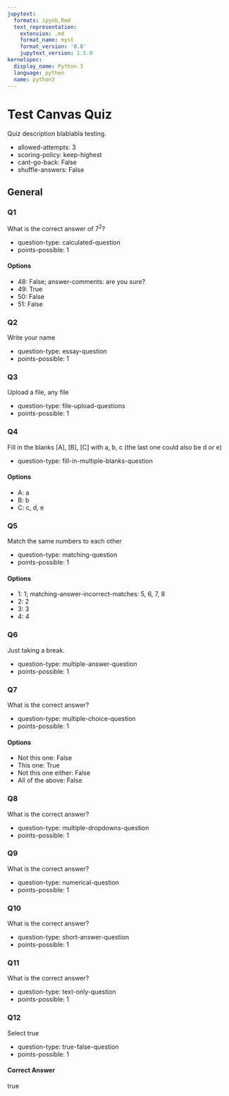 ```yaml
---
jupytext:
  formats: ipynb,Rmd
  text_representation:
    extension: .md
    format_name: myst
    format_version: '0.8'
    jupytext_version: 1.5.0
kernelspec:
  display_name: Python 3
  language: python
  name: python3
---
```


# Test Canvas Quiz
Quiz description blablabla testing.

* allowed-attempts: 3
* scoring-policy: keep-highest
* cant-go-back: False
* shuffle-answers: False

## General
### Q1
What is the correct answer of $7^2$?

* question-type: calculated-question
* points-possible: 1

#### Options
* 48: False; answer-comments: are you sure?
* 49: True
* 50: False
* 51: False

### Q2
Write your name

* question-type: essay-question
* points-possible: 1

### Q3
Upload a file, any file

* question-type: file-upload-questions
* points-possible: 1

### Q4
Fill in the blanks [A], [B], [C] with a, b, c (the last one could also be d or e)

* question-type: fill-in-multiple-blanks-question

#### Options
* A: a
* B: b
* C: c, d, e

### Q5
Match the same numbers to each other

* question-type: matching-question
* points-possible: 1

#### Options
* 1: 1; matching-answer-incorrect-matches: 5, 6, 7, 8
* 2: 2
* 3: 3
* 4: 4

### Q6
Just taking a break.

* question-type: multiple-answer-question
* points-possible: 1

### Q7
What is the correct answer?

* question-type: multiple-choice-question
* points-possible: 1

#### Options
* Not this one: False
* This one: True
* Not this one either: False
* All of the above: False

### Q8
What is the correct answer?

* question-type: multiple-dropdowns-question
* points-possible: 1

### Q9
What is the correct answer?

* question-type: numerical-question
* points-possible: 1

### Q10
What is the correct answer?

* question-type: short-answer-question
* points-possible: 1

### Q11
What is the correct answer?

* question-type: text-only-question
* points-possible: 1

### Q12
Select true

* question-type: true-false-question
* points-possible: 1

#### Correct Answer
true